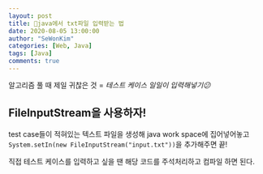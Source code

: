 ```yaml
---
layout: post
title: 💾java에서 txt파일 입력받는 법
date: 2020-08-05 13:00:00
author: "SeWonKim"
categories: [Web, Java]
tags: [Java]
comments: true
---
```


알고리즘 풀 때 제일 귀찮은 것 = _테스트 케이스 일일이 입력해넣기😕_

## FileInputStream을 사용하자!

test case들이 적혀있는 텍스트 파일을 생성해 java work space에 집어넣어놓고  
`System.setIn(new FileInputStream("input.txt"))`을 추가해주면 끝!

직접 테스트 케이스를 입력하고 싶을 땐 해당 코드를 주석처리하고 컴파일 하면 된다.
